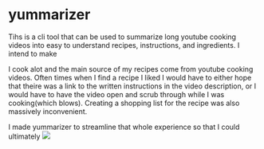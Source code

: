 # yummarizer

Tihs is a cli tool that can be used to summarize long youtube cooking videos into easy to understand recipes, instructions, and ingredients.
I intend to make 

I cook alot and the main source of my recipes come from youtube cooking videos. Often times when I find a recipe I liked I would have to 
either hope that theire was a link to the written instructions in the video description, or I would have to have the video open and scrub through
while I was cooking(which blows). Creating a shopping list for the recipe was also massively inconvenient. 

I made yummarizer to streamline that whole experience so that I could ultimately 
![](https://media.tenor.com/XpQuXaxXE7AAAAAd/kitchen-burn.gif)
